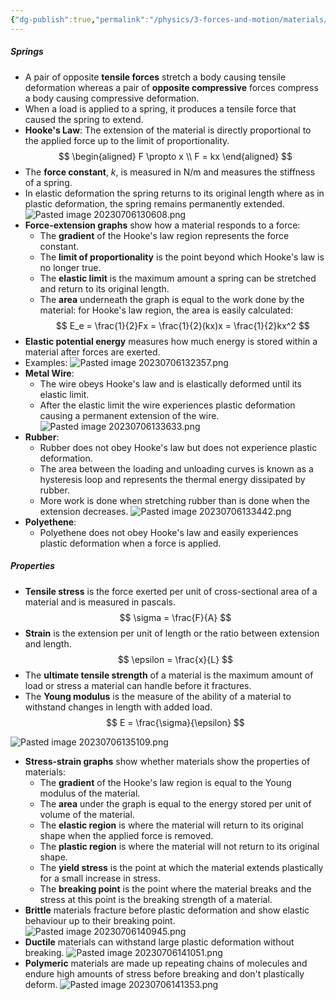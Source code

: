 ```yaml
---
{"dg-publish":true,"permalink":"/physics/3-forces-and-motion/materials/"}
---
```


##### Springs
- A pair of opposite **tensile forces** stretch a body causing tensile deformation whereas a pair of **opposite compressive** forces compress a body causing compressive deformation.
- When a load is applied to a spring, it produces a tensile force that caused the spring to extend.
- **Hooke's Law**: The extension of the material is directly proportional to the applied force up to the limit of proportionality.
$$
\begin{aligned}
F \propto x \\
F = kx
\end{aligned}
$$
- The **force constant**, *k*, is measured in N/m and measures the stiffness of a spring.
- In elastic deformation the spring returns to its original length where as in plastic deformation, the spring remains permanently extended.
![Pasted image 20230706130608.png](/img/user/Attachments/Attachments/Pasted%20image%2020230706130608.png)
- **Force-extension graphs** show how a material responds to a force:
	- The **gradient** of the Hooke's law region represents the force constant.
	- The **limit of proportionality** is the point beyond which Hooke's law is no longer true.
	- The **elastic limit** is the maximum amount a spring can be stretched and return to its original length.
	- The **area** underneath the graph is equal to the work done by the material: for Hooke's law region, the area is easily calculated:
	$$
E_e = \frac{1}{2}Fx = \frac{1}{2}(kx)x = \frac{1}{2}kx^2
$$
- **Elastic potential energy** measures how much energy is stored within a material after forces are exerted.
- Examples:
	 ![Pasted image 20230706132357.png](/img/user/Attachments/Attachments/Pasted%20image%2020230706132357.png)
 - **Metal Wire**:
	- The wire obeys Hooke's law and is elastically deformed until its elastic limit.
	- After the elastic limit the wire experiences plastic deformation causing a permanent extension of the wire.
	![Pasted image 20230706133633.png](/img/user/Attachments/Attachments/Pasted%20image%2020230706133633.png)
- **Rubber**:
	- Rubber does not obey Hooke's law but does not experience plastic deformation.
	- The area between the loading and unloading curves is known as a hysteresis loop and represents the thermal energy dissipated by rubber.
	- More work is done when stretching rubber than is done when the extension decreases.
	![Pasted image 20230706133442.png](/img/user/Attachments/Attachments/Pasted%20image%2020230706133442.png)
- **Polyethene**:
	- Polyethene does not obey Hooke's law and easily experiences plastic deformation when a force is applied.

##### Properties
- **Tensile stress** is the force exerted per unit of cross-sectional area of a material and is measured in pascals.
$$
\sigma = \frac{F}{A}
$$
- **Strain** is the extension per unit of length or the ratio between extension and length.
$$
\epsilon = \frac{x}{L}
$$
- The **ultimate tensile strength** of a material is the maximum amount of load or stress a material can handle before it fractures.
- The **Young modulus** is the measure of the ability of a material to withstand changes in length with added load.
$$
E = \frac{\sigma}{\epsilon}
$$

![Pasted image 20230706135109.png](/img/user/Attachments/Attachments/Pasted%20image%2020230706135109.png)
- **Stress-strain graphs** show whether materials show the properties of materials:
	- The **gradient** of the Hooke's law region is equal to the Young modulus of the material.
	- The **area** under the graph is equal to the energy stored per unit of volume of the material.
	- The **elastic region** is where the material will return to its original shape when the applied force is removed.
	- The **plastic region** is where the material will not return to its original shape.
	- The **yield stress** is the point at which the material extends plastically for a small increase in stress.
	- The **breaking point** is the point where the material breaks and the stress at this point is the breaking strength of a material.
- **Brittle** materials fracture before plastic deformation and show elastic behaviour up to their breaking point.
![Pasted image 20230706140945.png](/img/user/Attachments/Attachments/Pasted%20image%2020230706140945.png)
- **Ductile** materials can withstand large plastic deformation without breaking.
![Pasted image 20230706141051.png](/img/user/Attachments/Attachments/Pasted%20image%2020230706141051.png)
- **Polymeric** materials are made up repeating chains of molecules and endure high amounts of stress before breaking and don't plastically deform.
![Pasted image 20230706141353.png](/img/user/Attachments/Attachments/Pasted%20image%2020230706141353.png)